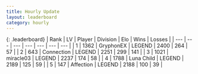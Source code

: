 ```yaml
---
title: Hourly Update
layout: leaderboard
category: hourly
---
```


{: .leaderboard}
| Rank | LV | Player | Division | Elo | Wins | Losses |
| --- | --- | --- | --- | --- | --- | --- |
| <span data-change="0">1</span> | 1362 | <span title="ID: 315148">GryphonEX</span> | LEGEND | <span data-change="0">2400</span> | <span data-change="0">264</span> | <span data-change="0">57</span> |
| <span data-change="0">2</span> | 643 | <span title="ID: 539711">Connection</span> | LEGEND | <span data-change="0">2251</span> | <span data-change="0">299</span> | <span data-change="0">141</span> |
| <span data-change="0">3</span> | 1021 | <span title="ID: 416373">miracle03</span> | LEGEND | <span data-change="0">2237</span> | <span data-change="0">174</span> | <span data-change="0">58</span> |
| <span data-change="1">4</span> | 1788 | <span title="ID: 164871">Luna Child</span> | LEGEND | <span data-change="0">2189</span> | <span data-change="0">125</span> | <span data-change="0">59</span> |
| <span data-change="1">5</span> | 147 | <span title="ID: 573202">Affection</span> | LEGEND | <span data-change="0">2188</span> | <span data-change="0">100</span> | <span data-change="0">39</span> |